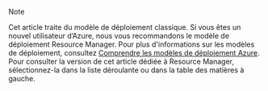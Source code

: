 > [!NOTE]
> Cet article traite du modèle de déploiement classique. Si vous êtes un nouvel utilisateur d’Azure, nous vous recommandons le modèle de déploiement Resource Manager. Pour plus d'informations sur les modèles de déploiement, consultez [Comprendre les modèles de déploiement Azure](../articles/resource-manager-deployment-model.md). Pour consulter la version de cet article dédiée à Resource Manager, sélectionnez-la dans la liste déroulante ou dans la table des matières à gauche.
>
>